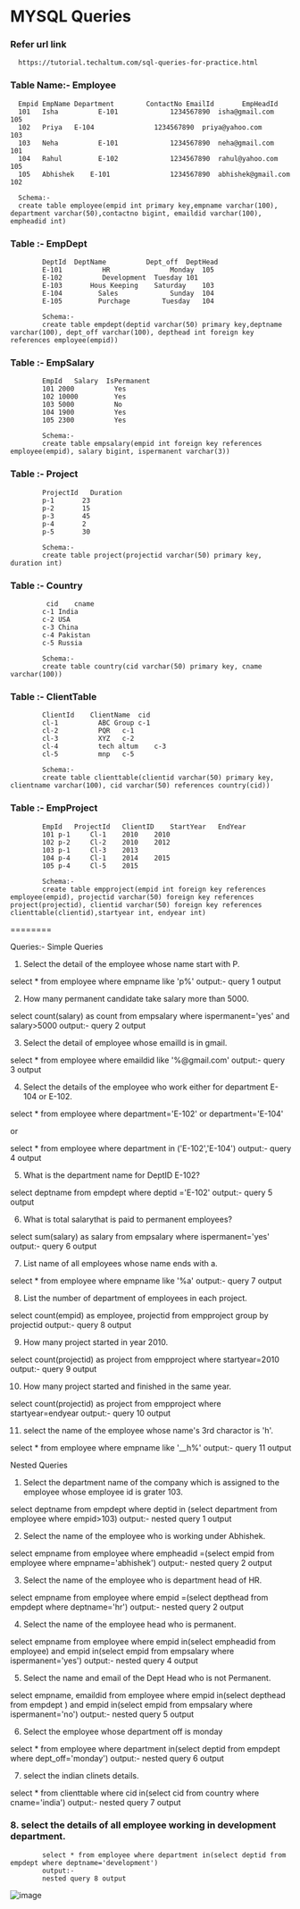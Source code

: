 # MYSQL Queries

### Refer url link
      https://tutorial.techaltum.com/sql-queries-for-practice.html

### Table Name:- Employee
		
      Empid	EmpName	Department	      ContactNo	EmailId	      EmpHeadId
      101	Isha	      E-101	            1234567890	isha@gmail.com	      105
      102	Priya 	E-104	            1234567890	priya@yahoo.com	      103
      103	Neha	      E-101	            1234567890	neha@gmail.com	      101
      104	Rahul	      E-102	            1234567890	rahul@yahoo.com	      105
      105	Abhishek	E-101	            1234567890	abhishek@gmail.com	102

      Schema:-
      create table employee(empid int primary key,empname varchar(100), department varchar(50),contactno bigint, emaildid varchar(100), empheadid int)

### Table :- EmpDept

            DeptId	DeptName	      Dept_off	DeptHead
            E-101	       HR	            Monday	105
            E-102	       Development	Tuesday	101
            E-103      	Hous Keeping	Saturday	103
            E-104	      Sales	            Sunday	104
            E-105	      Purchage	      Tuesday	104

            Schema:-
            create table empdept(deptid varchar(50) primary key,deptname varchar(100), dept_off varchar(100), depthead int foreign key references employee(empid))

### Table :- EmpSalary

            EmpId	Salary	IsPermanent
            101	2000	      Yes
            102	10000	      Yes
            103	5000	      No
            104	1900	      Yes
            105	2300	      Yes

            Schema:-
            create table empsalary(empid int foreign key references employee(empid), salary bigint, ispermanent varchar(3))

### Table :- Project

            ProjectId	Duration
            p-1	      23
            p-2	      15
            p-3	      45
            p-4	      2
            p-5	      30

            Schema:-
            create table project(projectid varchar(50) primary key, duration int)
 
 ### Table :- Country
             cid	cname
            c-1	India
            c-2	USA
            c-3	China
            c-4	Pakistan
            c-5	Russia

            Schema:-
            create table country(cid varchar(50) primary key, cname varchar(100))
            
            
            
### Table :- ClientTable

            ClientId	ClientName	cid
            cl-1	      ABC Group	c-1
            cl-2	      PQR	c-1
            cl-3	      XYZ	c-2
            cl-4	      tech altum	c-3
            cl-5	      mnp	c-5

            Schema:-
            create table clienttable(clientid varchar(50) primary key, clientname varchar(100), cid varchar(50) references country(cid))
            
### Table :- EmpProject

            EmpId	ProjectId	ClientID	StartYear	EndYear
            101	p-1   	Cl-1	2010	2010
            102	p-2   	Cl-2	2010	2012
            103	p-1   	Cl-3	2013	
            104	p-4   	Cl-1	2014	2015
            105	p-4   	Cl-5	2015	

            Schema:-
            create table empproject(empid int foreign key references employee(empid), projectid varchar(50) foreign key references project(projectid), clientid varchar(50) foreign key references clienttable(clientid),startyear int, endyear int)

========

Queries:-
Simple Queries
1.   Select the detail of the employee whose name start with P.

select * from employee where empname like 'p%'
output:-
query 1 output
		
2.   How many permanent candidate take salary more than 5000.

select count(salary) as count from empsalary where ispermanent='yes' and salary>5000
output:-
query 2 output
		
3.   Select the detail of employee whose emailId is in gmail.

select * from employee where emaildid like '%@gmail.com'
output:-
query 3 output
		
4.   Select the details of the employee who work either for department E-104 or E-102.

select * from employee where department='E-102' or department='E-104'

or

select * from employee where department in ('E-102','E-104')
output:-
query 4 output
		
5.   What is the department name for DeptID E-102?

select deptname from empdept where deptid ='E-102'
output:-
query 5 output
		
6.  What is total salarythat is paid to permanent employees?

select sum(salary) as salary from empsalary where ispermanent='yes'
output:-
query 6 output
		
7.  List name of all employees whose name ends with a.

select * from employee where empname like '%a'
output:-
query 7 output
		
8.  List the number of department of employees in each project.

select count(empid) as employee, projectid from empproject group by projectid
output:-
query 8 output
		
9.  How many project started in year 2010.

select count(projectid) as project from empproject where startyear=2010
output:-
query 9 output
		
10.  How many project started and finished in the same year.

select count(projectid) as project from empproject where startyear=endyear
output:-
query 10 output
		
11.  select the name of the employee whose name's 3rd charactor is 'h'.

select * from employee where empname like '__h%'
output:-
query 11 output
		

 
Nested Queries
1.   Select the department name of the company which is assigned to the employee whose employee id is grater 103.

select deptname from empdept where deptid in (select department from employee where empid>103)
output:-
nested query 1 output
		
2.   Select the name of the employee who is working under Abhishek.

select empname from employee where empheadid =(select empid from employee where empname='abhishek') 
output:-
nested query 2 output
		
3.   Select the name of the employee who is department head of HR.

select empname from employee where empid =(select depthead from empdept where deptname='hr')
output:-
nested query 2 output
		
		
4.   Select the name of the employee head who is permanent.
		
select empname from employee where empid in(select empheadid from employee) and empid in(select empid from empsalary where ispermanent='yes')
output:-
nested query 4 output
		
		
5.   Select the name and email of the Dept Head who is not Permanent.
		
select empname, emaildid from employee where empid in(select depthead from empdept ) and empid in(select empid from empsalary where ispermanent='no')
output:-
nested query 5 output
		
		
6.   Select the employee whose department off is monday
		
select * from employee where department in(select deptid from empdept where dept_off='monday')
output:-
nested query 6 output
		
		

 
7.   select the indian clinets details.
		
select * from clienttable where cid in(select cid from country where cname='india')
output:-
nested query 7 output
		
		
### 8.   select the details of all employee working in development department.
		
            select * from employee where department in(select deptid from empdept where deptname='development')
            output:-
            nested query 8 output
	    
	    
![image](https://user-images.githubusercontent.com/53860717/139907441-51e04e08-ad98-4895-a3d2-a843b90160d9.png)

		
